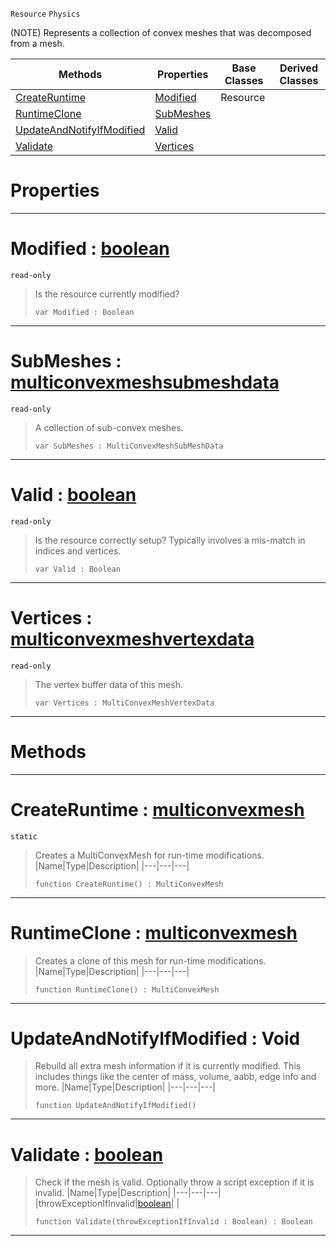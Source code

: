  `Resource` `Physics`



(NOTE) Represents a collection of convex meshes that was decomposed from a mesh.

|Methods|Properties|Base Classes|Derived Classes|
|---|---|---|---|
|[ CreateRuntime](multiconvexmesh.md#createruntime-zilch-engin)|[ Modified](multiconvexmesh.md#modified-zilch-engine-doc)|Resource| |
|[ RuntimeClone](multiconvexmesh.md#runtimeclone-zilch-engine)|[ SubMeshes](multiconvexmesh.md#submeshes-zilch-engine-do)| | |
|[ UpdateAndNotifyIfModified](multiconvexmesh.md#updateandnotifyifmodifie)|[ Valid](multiconvexmesh.md#valid-zilch-engine-docume)| | |
|[ Validate](multiconvexmesh.md#validate-zilch-engine-doc)|[ Vertices](multiconvexmesh.md#vertices-zilch-engine-doc)| | |


 #  Properties


---  
 #  Modified : [boolean](../nada_base_types/boolean.md)

 `read-only`

> Is the resource currently modified?
> ```TS:Nada
> var Modified : Boolean


---  
 #  SubMeshes : [multiconvexmeshsubmeshdata](multiconvexmeshsubmeshdata.md)

 `read-only`

> A collection of sub-convex meshes.
> ```TS:Nada
> var SubMeshes : MultiConvexMeshSubMeshData


---  
 #  Valid : [boolean](../nada_base_types/boolean.md)

 `read-only`

> Is the resource correctly setup? Typically involves a mis-match in indices and vertices.
> ```TS:Nada
> var Valid : Boolean


---  
 #  Vertices : [multiconvexmeshvertexdata](multiconvexmeshvertexdata.md)

 `read-only`

> The vertex buffer data of this mesh.
> ```TS:Nada
> var Vertices : MultiConvexMeshVertexData


---  
 #  Methods


---  
 #  CreateRuntime : [multiconvexmesh](multiconvexmesh.md)

 `static`

> Creates a MultiConvexMesh for run-time modifications.
> |Name|Type|Description|
> |---|---|---|
> ```TS:Nada
> function CreateRuntime() : MultiConvexMesh
> ``` 


---  
 #  RuntimeClone : [multiconvexmesh](multiconvexmesh.md)

> Creates a clone of this mesh for run-time modifications.
> |Name|Type|Description|
> |---|---|---|
> ```TS:Nada
> function RuntimeClone() : MultiConvexMesh
> ``` 


---  
 #  UpdateAndNotifyIfModified : Void

> Rebuild all extra mesh information if it is currently modified. This includes things like the center of mass, volume, aabb, edge info and more.
> |Name|Type|Description|
> |---|---|---|
> ```TS:Nada
> function UpdateAndNotifyIfModified()
> ``` 


---  
 #  Validate : [boolean](../nada_base_types/boolean.md)

> Check if the mesh is valid. Optionally throw a script exception if it is invalid.
> |Name|Type|Description|
> |---|---|---|
> |throwExceptionIfInvalid|[boolean](../nada_base_types/boolean.md)| |
> ```TS:Nada
> function Validate(throwExceptionIfInvalid : Boolean) : Boolean
> ``` 


---  
 

 